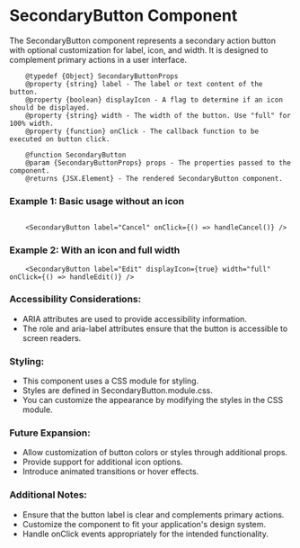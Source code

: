 # SecondaryButton Component

The SecondaryButton component represents a secondary action button with optional
customization for label, icon, and width. It is designed to complement primary
actions in a user interface.

```
    @typedef {Object} SecondaryButtonProps
    @property {string} label - The label or text content of the button.
    @property {boolean} displayIcon - A flag to determine if an icon should be displayed.
    @property {string} width - The width of the button. Use "full" for 100% width.
    @property {function} onClick - The callback function to be executed on button click.

    @function SecondaryButton
    @param {SecondaryButtonProps} props - The properties passed to the component.
    @returns {JSX.Element} - The rendered SecondaryButton component.

```

### Example 1: Basic usage without an icon

```

    <SecondaryButton label="Cancel" onClick={() => handleCancel()} />
```

### Example 2: With an icon and full width

```
    <SecondaryButton label="Edit" displayIcon={true} width="full" onClick={() => handleEdit()} />
```

### Accessibility Considerations:

- ARIA attributes are used to provide accessibility information.
- The role and aria-label attributes ensure that the button is accessible to screen readers.

### Styling:

- This component uses a CSS module for styling.
- Styles are defined in SecondaryButton.module.css.
- You can customize the appearance by modifying the styles in the CSS module.

### Future Expansion:

- Allow customization of button colors or styles through additional props.
- Provide support for additional icon options.
- Introduce animated transitions or hover effects.

### Additional Notes:

- Ensure that the button label is clear and complements primary actions.
- Customize the component to fit your application's design system.
- Handle onClick events appropriately for the intended functionality.
